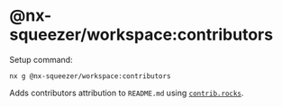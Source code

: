 # @nx-squeezer/workspace:contributors

Setup command:

```shell
nx g @nx-squeezer/workspace:contributors
```

Adds contributors attribution to `README.md` using [`contrib.rocks`](https://contrib.rocks/).
